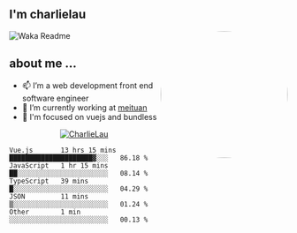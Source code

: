 
<h2>I'm charlielau</h2>
<img align='right' style="border-radius:50%" src="https://avatars1.githubusercontent.com/u/44078251?s=460&u=6b4f1c257663e44063b0b6a21c9c94f45bcfdcc7&v=4" width="230">

![Waka Readme](https://github.com/CharlieLau/charlielau/workflows/Waka%20Readme/badge.svg)

## about me ...
- 📫 I’m a web development front end software engineer
- 🔭 I’m currently working at  <a href="https://www.meituan.com">meituan</a>
- 🔭 I'm focused on vuejs and bundless

<p align="center">
  <a href="https://github.com/charlielau" class="rich-diff-level-one">
    <img src="https://github-readme-stats.vercel.app/api?username=charlielau&title_color=333&text_color=777" alt="CharlieLau" >
  </a>
</p>

<!--START_SECTION:waka-->
```text
Vue.js       13 hrs 15 mins  █████████████████████▓░░░   86.18 % 
JavaScript   1 hr 15 mins    ██░░░░░░░░░░░░░░░░░░░░░░░   08.14 % 
TypeScript   39 mins         █░░░░░░░░░░░░░░░░░░░░░░░░   04.29 % 
JSON         11 mins         ▒░░░░░░░░░░░░░░░░░░░░░░░░   01.24 % 
Other        1 min           ░░░░░░░░░░░░░░░░░░░░░░░░░   00.13 % 
```
<!--END_SECTION:waka-->
